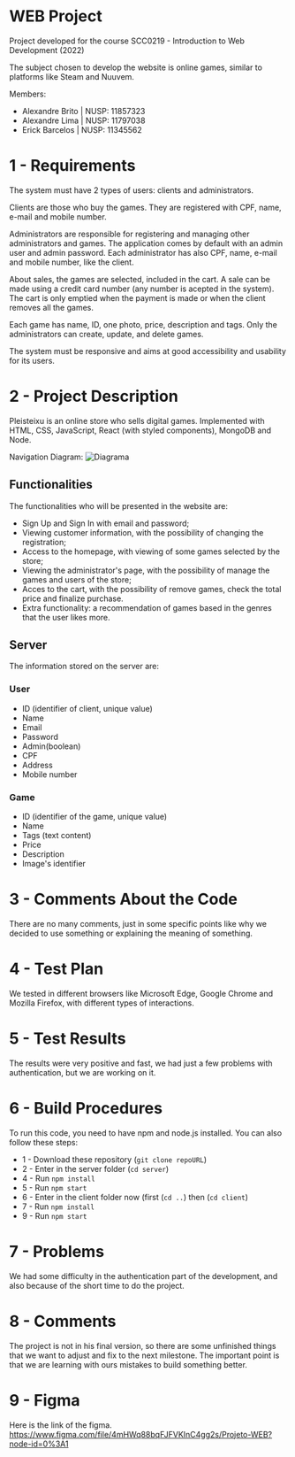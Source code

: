 # WEB Project

Project developed for the course SCC0219 - Introduction to Web Development (2022)

The subject chosen to develop the website is online games, similar to platforms like Steam and Nuuvem.

Members:

* Alexandre Brito | NUSP: 11857323
* Alexandre Lima  | NUSP: 11797038
* Erick Barcelos  | NUSP: 11345562

# 1 - Requirements

The system must have 2 types of users: clients and administrators.

Clients are those who buy the games. They are registered with CPF, name, e-mail and mobile number.

Administrators are responsible for registering and managing other administrators and games. The application comes by default with an admin user and admin password. Each administrator has also CPF, name, e-mail and mobile number, like the client.

About sales, the games are selected, included in the cart. A sale can be made using a credit card number (any number is acepted in the system). The cart is only emptied when the payment is made or when the client removes all the games. 

Each game has name, ID, one photo, price, description and tags. Only the administrators can create, update, and delete games.

The system must be responsive and aims at good accessibility and usability for its users.

# 2 - Project Description

Pleisteixu is an online store who sells digital games. Implemented with HTML, CSS, JavaScript, React (with styled components), MongoDB and Node.

Navigation Diagram:
![Diagrama](https://github.com/brcls/web-project/blob/main/mockup/Blank%20diagram%20(3).png)

## Functionalities

The functionalities who will be presented in the website are:
* Sign Up  and Sign In with email and password;  
* Viewing customer information, with the possibility of changing the registration;
* Access to the homepage, with viewing of some games selected by the store;
* Viewing the administrator's page, with the possibility of manage the games and users of the store;
* Acces to the cart, with the possibility of remove games, check the total price and finalize purchase.
* Extra functionality: a recommendation of games based in the genres that the user likes more. 

## Server

The information stored on the server are: 

### User
* ID (identifier of client, unique value)
* Name
* Email
* Password
* Admin(boolean)
* CPF
* Address
* Mobile number

### Game
* ID (identifier of the game, unique value)
* Name
* Tags (text content)
* Price
* Description
* Image's identifier

# 3 - Comments About the Code
There are no many comments, just in some specific points like why we decided to use something or explaining the meaning of something. 

# 4 - Test Plan
We tested in different browsers like Microsoft Edge, Google Chrome and Mozilla Firefox, with different types of interactions.  

# 5 - Test Results
The results were very positive and fast, we had just a few problems with authentication, but we  are working on it.  

# 6 - Build Procedures
To run this code, you need to have npm and node.js installed. You can also follow these steps:
* 1 - Download these repository (`git clone repoURL`)
* 2 - Enter in the server folder (`cd server`)
* 4 - Run `npm install`
* 5 - Run `npm start`
* 6 - Enter in the client folder now (first (`cd ..`) then (`cd client`)
* 7 - Run `npm install`
* 9 - Run `npm start`

# 7 - Problems
We had some difficulty in the authentication part of the development, and also because of the short time to do the project.

# 8 - Comments
The project is not in his final version, so there are some unfinished things that we want to adjust and fix to the next milestone. The important point  is that we are learning with ours mistakes to build something better.

# 9 - Figma
Here is the link of the figma. 
https://www.figma.com/file/4mHWq88bqFJFVKInC4gg2s/Projeto-WEB?node-id=0%3A1
